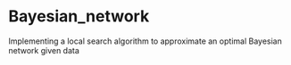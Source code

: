 # Bayesian_network
Implementing a local search algorithm to approximate an optimal Bayesian network given data
